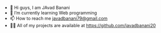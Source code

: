 - 👋 Hi guys, I am JAvad Banani
- 🌱 I’m currently learning Web programming
- 📫 How to reach me javadbanani79@gmail.com
- 👨‍💻 All of my projects are available at https://github.com/javadbanani20

<!---
javadbanani20/javadbanani20 is a ✨ special ✨ repository because its `README.md` (this file) appears on your GitHub profile.
You can click the Preview link to take a look at your changes.
--->
